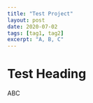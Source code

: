 ```yaml
---
title: "Test Project"
layout: post
date: 2020-07-02
tags: [tag1, tag2]
excerpt: "A, B, C"
---
```

# Test Heading
ABC